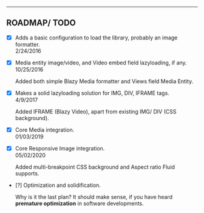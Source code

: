 
***
## <a name="roadmap"></a>ROADMAP/ TODO
* [x] Adds a basic configuration to load the library, probably an image
  formatter.  
  2/24/2016

* [x] Media entity image/video, and Video embed field lazyloading, if any.  
  10/25/2016

  Added both simple Blazy Media formatter and Views field Media Entity.

* [x] Makes a solid lazyloading solution for IMG, DIV, IFRAME tags.  
  4/9/2017

  Added IFRAME (Blazy Video), apart from existing IMG/ DIV (CSS background).

* [x] Core Media integration.  
  01/03/2019

* [x] Core Responsive Image integration.  
  05/02/2020   

  Added multi-breakpoint CSS background and Aspect ratio Fluid supports.

* [?] Optimization and solidification.

  Why is it the last plan? It should make sense, if you have heard **premature
  optimization** in software developments.
